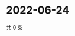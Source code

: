 # 2022-06-24

共 0 条

<!-- BEGIN WEIBO -->
<!-- 最后更新时间 Fri Jun 24 2022 06:00:46 GMT+0800 (China Standard Time) -->

<!-- END WEIBO -->
